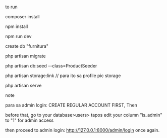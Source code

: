 to run

composer install

npm install

npm run dev


create db "furnitura"

php artisan migrate

php artisan db:seed --class=ProductSeeder

php artisan storage:link     // para ito sa profile pic storage

php artisan serve


note

para sa admin login: CREATE REGULAR ACCOUNT FIRST, Then

before that, go to your database>users> tapos edit your column "is_admin" to "1" for admin access

then proceed to admin login: http://127.0.0.1:8000/admin/login once again.
